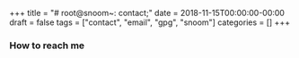 +++
title = "# root@snoom~: contact;"
date = 2018-11-15T00:00:00-00:00
draft = false
tags = ["contact", "email", "gpg", "snoom"]
categories = []
+++

### How to reach me
